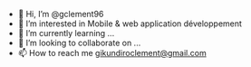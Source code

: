 - 👋 Hi, I’m @gclement96
- 👀 I’m interested in Mobile & web application développement 
- 🌱 I’m currently learning ...
- 💞️ I’m looking to collaborate on ...
- 📫 How to reach me gikundiroclement@gmail.com

<!---
gclement96/gclement96 is a ✨ special ✨ repository because its `README.md` (this file) appears on your GitHub profile.
You can click the Preview link to take a look at your changes.
--->
